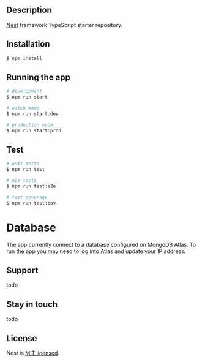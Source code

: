 ## Description

[Nest](https://github.com/nestjs/nest) framework TypeScript starter repository.

## Installation

```bash
$ npm install
```

## Running the app

```bash
# development
$ npm run start

# watch mode
$ npm run start:dev

# production mode
$ npm run start:prod
```

## Test

```bash
# unit tests
$ npm run test

# e2e tests
$ npm run test:e2e

# test coverage
$ npm run test:cov
```

# Database
The app currently connect to a database configured on MongoDB Atlas. To run the app you may need to log into Atlas and update your IP address.

## Support

todo

## Stay in touch
todo

## License

  Nest is [MIT licensed](LICENSE).
